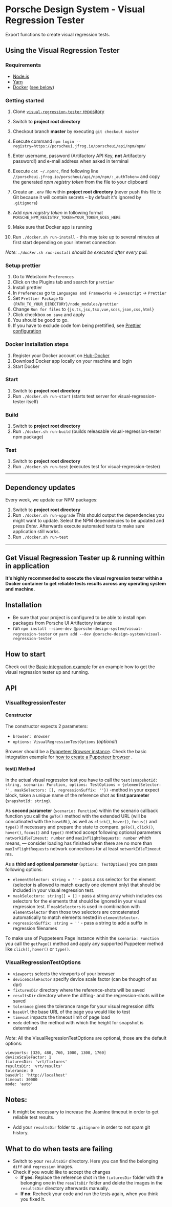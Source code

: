 # Porsche Design System - Visual Regression Tester

Export functions to create visual regression tests.

## Using the Visual Regression Tester

### Requirements

* [Node.js](https://nodejs.org)
* [Yarn](https://yarnpkg.com)
* [Docker](https://www.docker.com) ([see below](#docker-installation-steps))

### Getting started

1. Clone [`visual-regression-tester` repository](https://github.com/porscheui/porsche-visual-regression-tester)
1. Switch to **project root directory**
1. Checkout branch **master** by executing `git checkout master`
1. Execute command `npm login --registry=https://porscheui.jfrog.io/porscheui/api/npm/npm/`
1. Enter username, password (Artifactory API Key, **not** Artifactory password!) and e-mail address when asked in terminal
1. Execute `cat ~/.npmrc`, find following line `//porscheui.jfrog.io/porscheui/api/npm/npm/:_authToken=` and copy the generated _npm registry token_ from the file to your clipboard
1. Create an `.env` file within **project root directory** (never push this file to Git because it will contain secrets – by default it's ignored by `.gitignore`)
1. Add _npm registry token_ in following format `PORSCHE_NPM_REGISTRY_TOKEN=YOUR_TOKEN_GOES_HERE`
1. Make sure that Docker app is running

1. Run `./docker.sh run-install` - this may take up to several minutes at first start depending on your internet connection

_Note: `./docker.sh run-install` should be executed after every pull._

### Setup prettier

1. Go to Webstorm `Preferences`
1. Click on the Plugins tab and search for `prettier`
1. Install prettier
1. In `Preferences` go to `Languages and Frameworks` -> `Javascript` -> `Prettier`
1. Set `Prettier Package` to `{PATH_TO_YOUR_DIRECTORY}/node_modules/prettier`
1. Change `Run for files` to `{js,ts,jsx,tsx,vue,scss,json,css,html}`
1. Click checkbox `on save` and apply
1. You should be good to go.
1. If you have to exclude code fom being prettified, see [Prettier configuration](https://prettier.io/docs/en/ignore.html#javascript)

### Docker installation steps

1. Register your Docker account on [Hub-Docker](https://hub.docker.com)
1. Download Docker app locally on your machine and login
1. Start Docker

### Start

1. Switch to __project root directory__
1. Run `./docker.sh run-start` (starts test server for visual-regression-tester itself)

### Build

1. Switch to __project root directory__
1. Run `./docker.sh run-build` (builds releasable visual-regression-tester npm package)

### Test

1. Switch to __project root directory__
1. Run `./docker.sh run-test` (executes test for visual-regression-tester)

---

## Dependency updates

Every week, we update our NPM packages:

1. Switch to __project root directory__
1. Run `./docker.sh run-upgrade`
   This should output the dependencies you might want to update. Select the NPM dependencies to be updated and press
   _Enter_. Afterwards execute automated tests to make sure application still works.
1. Run `./docker.sh run-test`

---

## Get Visual Regression Tester up & running within in application

__It's highly recommended to execute the visual regression tester within a Docker container to get reliable tests
results across any operating system and machine.__

## Installation

* Be sure that your project is configured to be able to install npm packages from Porsche UI Artifactory instance
* run `npm install --save-dev @porsche-design-system/visual-regression-tester`
  or `yarn add --dev @porsche-design-system/visual-regression-tester`

## How to start

Check out
the [Basic integration example](https://github.com/porscheui/porsche-visual-regression-tester/tree/master/examples/basic-integration)
for an example how to get the visual regression tester up and running.

## API

### VisualRegressionTester

#### Constructor

The constructor expects 2 parameters:

* `browser: Browser`
* `options: VisualRegressionTestOptions` (_optional_)

Browser should be
a [Puppeteer Browser instance](https://github.com/GoogleChrome/puppeteer/blob/v1.9.0/docs/api.md#class-browser). Check
the basic integration example
for [how to create a Puppeteer browser](https://github.com/porscheui/porsche-visual-regression-tester/blob/master/examples/basic-integration/vrt/example-test.spec.ts#L19)
.

#### test() Method

In the actual visual regression test you have to call
the `test(snapshotId: string, scenario: Function, options: TestOptions = {elementSelector: '', maskSelectors: [], regressionSuffix: ''})`
-method in your expect block, taken a unique name of the reference shot as **first parameter** (`snapshotId: string`).

As **second parameter** (`scenario: Function`) within the scenario callback function you call the `goTo()` method with
the extended URL (will be concatinated with the `baseURL`), as well as `click()`, `hover()`, `focus()` and `type()` if
necessary and prepare the state to compare.
`goTo()`, `click()`, `hover()`, `focus()` and `type()` method accept following optional
parameters `networkIdleTimeout: number` and `maxInflightRequests: number` which means, — consider loading has finished
when there are no more than `maxInflightRequests` network connections for at least `networkIdleTimeout` ms.

As a **third and optional parameter** (`options: TestOptions`) you can pass following options:

* `elementSelector: string = ''` - pass a css selector for the element (selector is allowed to match exactly one element
  only) that should be included in your visual regression test.
* `maskSelectors: string[] = []` - pass a string array which includes css selectors for the elements that should be
  ignored in your visual regression test. If `maskSelectors` is used in combination with `elementSelector` then those
  two selectors are concatenated automatically to match elements nested in `elementSelector`.
* `regressionSuffix: string = ''` - pass a string to add a suffix in regression filenames

To make use of Puppeteers Page instance within the `scenario: Function` you call the `getPage()` method and apply any
supported Puppeteer method like `click()`, `hover()` or `type()`.

### VisualRegressionTestOptions

* `viewports` selects the viewports of your browser
* `deviceScaleFactor` specify device scale factor (can be thought of as dpr)
* `fixturesDir` directory where the reference-shots will be saved
* `resultsDir` directory where the diffing- and the regression-shots will be saved
* `tolerance` gives the tolerance range for your visual regression diffs
* `baseUrl` the base URL of the page you would like to test
* `timeout` impacts the timeout limit of page load
* `mode` defines the method with which the height for snapshot is determined

*Note*: All the VisualRegressionTestOptions are optional, those are the default options:

   ```
   viewports: [320, 480, 760, 1000, 1300, 1760]
   deviceScaleFactor: 1
   fixturesDir: 'vrt/fixtures'
   resultsDir: 'vrt/results'
   tolerance: 0
   baseUrl: 'http://localhost'
   timeout: 30000
   mode: 'auto'
   ```

## Notes:

* It might be necessary to increase the Jasmine timeout in order to get reliable test results.

* Add your `resultsDir` folder to `.gitignore` in order to not spam git history.

## What to do when tests are failing

* Switch to your `resultsDir` directory. Here you can find the belonging `diff` and `regression` images.
* Check if you would like to accept the changes
  * **If yes**: Replace the reference shot in the `fixturesDir` folder with the belonging one in the `resultsDir` folder
    and delete the images in the `resultsDir` directory afterwards manually.
  * **If no**: Recheck your code and run the tests again, when you think you fixed it.
